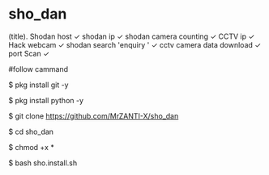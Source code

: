 # sho_dan
(title). 
Shodan host  ✓
shodan ip ✓
shodan camera counting ✓
CCTV ip ✓
Hack webcam ✓
shodan search 'enquiry ' ✓
cctv camera data download ✓
port Scan ✓

#follow cammand 


$ pkg install git -y

$ pkg install python -y

$ git clone https://github.com/MrZANTI-X/sho_dan

$ cd sho_dan

$ chmod +x *

$ bash sho.install.sh

